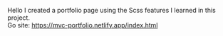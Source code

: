 Hello
I created a portfolio page using the Scss features I learned in this project.
<br>
Go site: https://mvc-portfolio.netlify.app/index.html
